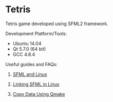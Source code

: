 # Tetris
Tetris game developed using SFML2 framework.

Development Platform/Tools:
 - Ubuntu 14.04
 - Qt 5.7.0 (64 bit)
 - GCC 4.8.4

Useful guides and FAQs:

 1. [SFML and Linux](https://www.sfml-dev.org/tutorials/2.0/start-linux.php)

 2. [Linking SFML in Linux](https://github.com/SFML/SFML/wiki/Tutorial:-Compile-and-Link-SFML-with-Qt-Creator#linking-sfml-in-linux)

 3. [Copy Data Using Qmake](https://larry-price.com/blog/2013/11/14/copy-data-using-qmake)
